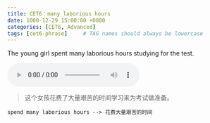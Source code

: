 ```yaml
---
title: CET6：many laborious hours
date: 1000-12-29 15:00:00 +0800
categories: [CET6, Advanced]
tags: [cet6-phrase]     # TAG names should always be lowercase
---
```


The young girl spent many laborious hours studying for the test.

<audio id="audio" controls preload="auto">
      <source id="mp3" src="/assets/audio/many-laborious-hours.mp3">
</audio>

> 这个女孩花费了大量艰苦的时间学习来为考试做准备。

` spend many laborious hours --> 花费大量艰苦的时间 `
